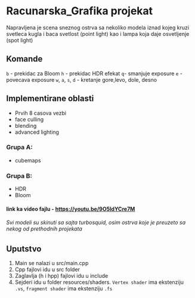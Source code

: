# Racunarska_Grafika projekat

Napravljena je scena sneznog ostrva sa nekoliko modela iznad kojeg kruzi svetleca kugla i baca svetlost (point light) kao i lampa koja daje osvetljenje (spot light)
## Komande

`b` - prekidac za Bloom 
`h` - prekidac HDR efekat
`q`- smanjuje exposure
`e` - povecava exposure
`w`, `a`, `s`, `d` - kretanje gore,levo, dole, desno

## Implementirane oblasti

- Prvih 8 casova vezbi
- face culling
- blending
- advanced lighting

### Grupa A:

- cubemaps 

### Grupa B:

- HDR
- Bloom

#### link ka video fajlu -  https://youtu.be/9O5IdYCre7M

###### Svi modeli su skinuti sa sajta turbosquid, osim ostrva koje je preuzeto sa nekog od prethodnih projekata

## Uputstvo
1. Main se nalazi u src/main.cpp
2. Cpp fajlovi idu u src folder
3. Zaglavlja (h i hpp) fajlovi idu u include
4. Sejderi idu u folder resources/shaders. `Vertex shader` ima ekstenziju `.vs`, `fragment shader` ima ekstenziju `.fs`
